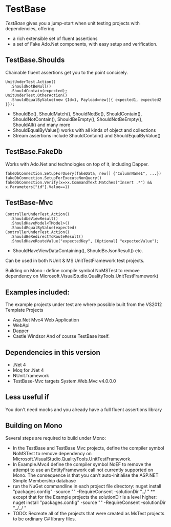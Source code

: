 TestBase
========
*TestBase* gives you a jump-start when unit testing projects with dependencies, offering 
* a rich extensible set of fluent assertions 
* a set of Fake Ado.Net components, with easy setup and verification.

TestBase.Shoulds
------------------
Chainable fluent assertions get you to the point concisely.

    UnitUnderTest.Action()
      .ShouldNotBeNull()
      .ShouldContain(expected);
    UnitUnderTest.OtherAction()
      .ShouldEqualByValue(new {Id=1, Payload=new[]{ expected1, expected2 }});

* ShouldBe(), ShouldMatch(), ShouldNotBe(), ShouldContain(), ShouldNotContain(), ShouldBeEmpty(), ShouldNotBeEmpty(), ShouldAll() and many more
* ShouldEqualByValue() works with all kinds of object and collections
* Stream assertions include ShouldContain() and ShouldEqualByValue()

TestBase.FakeDb
------------------
Works with Ado.Net and technologies on top of it, including Dapper.

    fakeDbConnection.SetupForQuery(fakeData, new[] {"ColumnName1", ...})
    fakeDbConnection.SetupForExecuteNonQuery()
    fakeDbConnection.Verify(x=>x.CommandText.Matches("Insert .*") && x.Parameters["id"].Value==1)

TestBase-Mvc
------------

    ControllerUnderTest.Action()
      .ShouldbeViewResult()
      .ShouldHaveModel<TModel>()
      .ShouldEqualByValue(expected)
    ControllerUnderTest.Action()
      .ShouldBeRedirectToRouteResult()
      .ShouldHaveRouteValue("expectedKey", [Optional] "expectedValue");

* ShouldHaveViewDataContaining(), ShouldBeJsonResult() etc.

Can be used in both NUnit & MS UnitTestFramework test projects.

Building on Mono : define compile symbol NoMSTest to remove dependency on 
Microsoft.VisualStudio.QualityTools.UnitTestFramework)

Examples included:
-----------------
The example projects under test are where possible built from the VS2012 Template Projects
* Asp.Net Mvc4 Web Application
* WebApi
* Dapper
* Castle Windsor
And of course TestBase itself.


Dependencies in this version
------------
* .Net 4
* Moq for .Net 4
* NUnit.framework
* TestBase-Mvc targets System.Web.Mvc v4.0.0.0

Less useful if
----------------
You don't need mocks and you already have a full fluent assertions library 


Building on Mono
----------------
Several steps are required to build under Mono:

* In the TestBase and TestBase Mvc projects, define the compiler symbol NoMSTest to remove dependency on 
Microsoft.VisualStudio.QualityTools.UnitTestFramework.
* In Example.Mvc4 define the compiler symbol NoEF to remove the attempt to use an EntityFramework call not currently
supported on Mono. The consequence is that you can't auto-initialise the ASP.NET Simple Membership database
* run the NuGet commandline in each project file directory:
	nuget install "packages.config" -source ""   -RequireConsent -solutionDir "../ "
** except that for the Example projects the solutionDir is a level higher:
	nuget install "packages.config" -source ""   -RequireConsent -solutionDir "../../ "
* TODO: Recreate all of the projects that were created as MsTest projects to be ordinary C# library files.